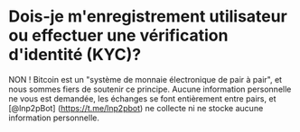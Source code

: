 # Dois-je m'enregistrement utilisateur ou effectuer une vérification d'identité (KYC)?

NON ! Bitcoin est un "système de monnaie électronique de pair à pair", et nous sommes fiers de soutenir ce principe. Aucune information personnelle ne vous est demandée, les échanges se font entièrement entre pairs, et [@lnp2pBot] (https://t.me/lnp2pbot) ne collecte ni ne stocke aucune information personnelle.
